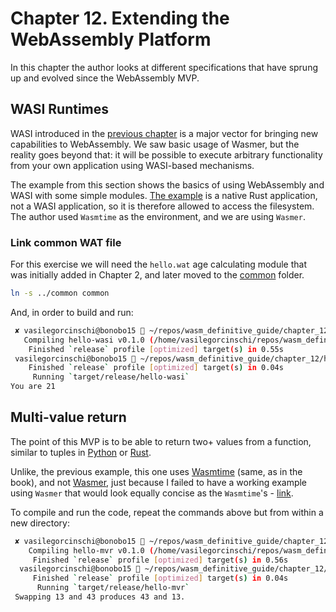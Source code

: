 # Chapter 12. Extending the WebAssembly Platform

In this chapter the author looks at different specifications that have sprung up and evolved since the WebAssembly MVP.

## WASI Runtimes

WASI introduced in the [previous chapter](/chapter_11/README.md) is a major vector for bringing new capabilities to WebAssembly. We saw basic usage of Wasmer, but the reality goes beyond that: it will be possible to execute arbitrary functionality from your own application using WASI-based mechanisms.

The example from this section shows the basics of using WebAssembly and WASI with some simple modules. [The example](chapter_12/hello-wasi) is a native
Rust application, not a WASI application, so it is therefore allowed to access the filesystem. The author used `Wasmtime` as the environment, and we are using `Wasmer`.

### Link common WAT file

For this exercise we will need the `hello.wat` age calculating module that was initially added in Chapter 2, and later moved to the [common](../common) folder.

```bash
ln -s ../common common
```

And, in order to build and run:

```bash
 ✘ vasilegorcinschi@bonobo15  ~/repos/wasm_definitive_guide/chapter_12/hello-wasi   main ±  cargo build --release
   Compiling hello-wasi v0.1.0 (/home/vasilegorcinschi/repos/wasm_definitive_guide/chapter_12/hello-wasi)
    Finished `release` profile [optimized] target(s) in 0.55s
 vasilegorcinschi@bonobo15  ~/repos/wasm_definitive_guide/chapter_12/hello-wasi   main ±  cargo run --release
    Finished `release` profile [optimized] target(s) in 0.04s
     Running `target/release/hello-wasi`
You are 21
```

## Multi-value return

The point of this MVP is to be able to return two+ values from a function, similar to tuples in [Python](https://realpython.com/python-tuple/#returning-tuples-from-functions) or [Rust](https://doc.rust-lang.org/rust-by-example/primitives/tuples.html).

Unlike, the previous example, this one uses [Wasmtime](https://docs.wasmtime.dev/) (same, as in the book), and not [Wasmer](https://docs.wasmer.io/), just because
I failed to have a working example using `Wasmer` that would look equally concise as the `Wasmtime`'s - [link](https://github.com/wasmerio/wasmer/discussions/5647).

To compile and run the code, repeat the commands above but from within a new directory:

```bash
 ✘ vasilegorcinschi@bonobo15  ~/repos/wasm_definitive_guide/chapter_12/hello-mvr   main ±  cargo build --release
    Compiling hello-mvr v0.1.0 (/home/vasilegorcinschi/repos/wasm_definitive_guide/chapter_12/hello-mvr)
     Finished `release` profile [optimized] target(s) in 0.56s
  vasilegorcinschi@bonobo15  ~/repos/wasm_definitive_guide/chapter_12/hello-mvr   main ±  cargo run --release
     Finished `release` profile [optimized] target(s) in 0.04s
      Running `target/release/hello-mvr`
 Swapping 13 and 43 produces 43 and 13.
```
